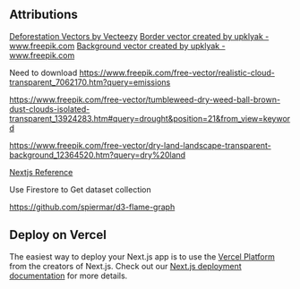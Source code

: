 ## Attributions
<a href="https://www.vecteezy.com/free-vector/deforestation">Deforestation Vectors by Vecteezy</a>
<a href='https://www.freepik.com/vectors/border'>Border vector created by upklyak - www.freepik.com</a>
<a href='https://www.freepik.com/vectors/background'>Background vector created by upklyak - www.freepik.com</a>

Need to download 
 https://www.freepik.com/free-vector/realistic-cloud-transparent_7062170.htm?query=emissions

https://www.freepik.com/free-vector/tumbleweed-dry-weed-ball-brown-dust-clouds-isolated-transparent_13924283.htm#query=drought&position=21&from_view=keyword

https://www.freepik.com/free-vector/dry-land-landscape-transparent-background_12364520.htm?query=dry%20land

[Nextjs Reference](https://blog.logrocket.com/nextjs-cloud-firestore-full-stack-app-tutorial/)

Use Firestore to Get dataset collection 

https://github.com/spiermar/d3-flame-graph









































## Deploy on Vercel
The easiest way to deploy your Next.js app is to use the [Vercel Platform](https://vercel.com/new?utm_medium=default-template&filter=next.js&utm_source=create-next-app&utm_campaign=create-next-app-readme) from the creators of Next.js.
Check out our [Next.js deployment documentation](https://nextjs.org/docs/deployment) for more details.